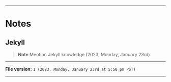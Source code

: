 
***

# Notes

## Jekyll

> **Note** Mention Jekyll knowledge (2023, Monday, January 23rd)

***

**File version:** `1 (2023, Monday, January 23rd at 5:50 pm PST)`

***
